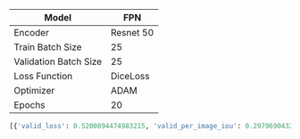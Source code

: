 |Model                |FPN      |
|---------------------|---------|
|Encoder              |Resnet 50|
|Train Batch Size     |25       |
|Validation Batch Size|25       |
|Loss Function        |DiceLoss |
|Optimizer            |ADAM     |
|Epochs               |20       |

```python
[{'valid_loss': 0.5200894474983215, 'valid_per_image_iou': 0.2979690432548523, 'valid_dataset_iou': 0.268897145986557}]
```